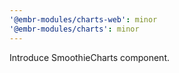 ```yaml
---
'@embr-modules/charts-web': minor
'@embr-modules/charts': minor
---
```


Introduce SmoothieCharts component.
